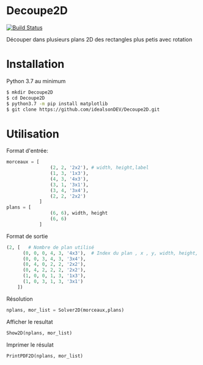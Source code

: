 # Decoupe2D

[![Build Status](https://travis-ci.org/joemccann/dillinger.svg?branch=master)](https://travis-ci.org/joemccann/dillinger)

Découper dans plusieurs plans 2D des rectangles plus petis avec rotation
# Installation

Python 3.7  au minimum

```bash
$ mkdir Decoupe2D
$ cd Decoupe2D
$ python3.7 -m pip install matplotlib
$ git clone https://github.com/idealsonDEV/Decoupe2D.git
```

# Utilisation

Format d'entrée:
```python
morceaux = [ 
                (2, 2, '2x2'), # width, height,label
                (1, 3, '1x3'), 
                (4, 3, '4x3'), 
                (3, 1, '3x1'), 
                (3, 4, '3x4'), 
                (2, 2, '2x2')
            ]
plans = [
                (6, 6), width, height
                (6, 6)
            ]
```
Format de sortie
```python
(2, [   # Nombre de plan utilisé
      (0, 0, 0, 4, 3, '4x3'),  # Index du plan , x , y, width, height, label
      (0, 0, 3, 4, 3, '3x4'), 
      (0, 4, 0, 2, 2, '2x2'), 
      (0, 4, 2, 2, 2, '2x2'), 
      (1, 0, 0, 1, 3, '1x3'), 
      (1, 0, 3, 1, 3, '3x1')
    ])
 ```
 Résolution
 ```python
nplans, mor_list = Solver2D(morceaux,plans)
 ```
 Afficher le resultat
 ```python
Show2D(nplans, mor_list)
 ```
 Imprimer le résulat
  ```python
PrintPDF2D(nplans, mor_list)
 ```
